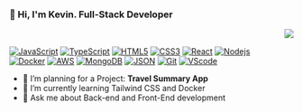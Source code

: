 ### 👋 Hi, I'm Kevin. Full-Stack Developer


 <img align="right" src="https://github-readme-stats.vercel.app/api/top-langs/?username=kevinvegah&layout=compact" />
<br/>

[![JavaScript](https://img.shields.io/badge/-JavaScript-black?style=flat&logo=javascript)](https://github.com/kevinvegah)
[![TypeScript](https://img.shields.io/badge/-TypeScript-black?style=flat&logo=typescript)](https://github.com/kevinvegah)
[![HTML5](https://img.shields.io/badge/-HTML5-E34F26?style=flat&logo=html5&logoColor=white)](https://github.com/kevinvegah)
[![CSS3](https://img.shields.io/badge/-CSS3-1572B6?style=flat&logo=css3)](https://github.com/kevinvegah)
[![React](https://img.shields.io/badge/-React-black?style=flat&logo=react)](https://github.com/kevinvegah)
[![Nodejs](https://img.shields.io/badge/-Nodejs-green?style=flat&logo=Node.js)](https://github.com/kevinvegah)  
[![Docker](https://img.shields.io/badge/-Docker-black?style=flat&logo=docker)](https://github.com/kevinvegah)
[![AWS](https://img.shields.io/badge/-AWS-orange?style=flat&logo=amazon&logoColor=white)](https://github.com/kevinvegah) 
[![MongoDB](https://img.shields.io/badge/-MongoDB-4DB33D?style=flat&logo=mongodb&logoColor=FFFFFF)](https://github.com/kevinvegah)
[![JSON](https://img.shields.io/badge/-json-02569B?style=flat&logo=json)](https://github.com/kevinvegah) 
[![Git](http://img.shields.io/badge/-Git-F1502F?style=flat&logo=git&logoColor=FFFFFF)](https://github.com/kevinvegah)
[![VScode](http://img.shields.io/badge/-VS%20Code-007ACC?style=flat&logo=visual%20studio%20code&logoColor=white)](https://github.com/kevinvegah) 


- 🔭 I’m planning for a Project: **Travel Summary App**
- 🌱 I’m currently learning Tailwind CSS and Docker
- 💬 Ask me about Back-end and Front-End development



<!--
**kevinvegah/kevinvegah** is a ✨ _special_ ✨ repository because its `README.md` (this file) appears on your GitHub profile.

Here are some ideas to get you started:

- 🔭 I’m currently working on ...
- 🌱 I’m currently learning ...
- 👯 I’m looking to collaborate on ...
- 🤔 I’m looking for help with ...
- 💬 Ask me about ...
- 📫 How to reach me: ...
- 😄 Pronouns: ...
- ⚡ Fun fact: ...
-->
